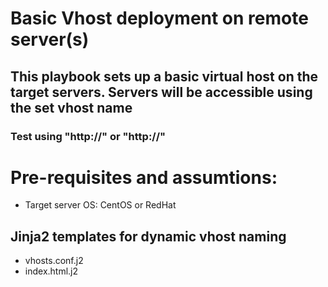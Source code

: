 Basic Vhost deployment on remote server(s)
==========================================

## This playbook sets up a basic virtual host on the target servers. Servers will be accessible using the set vhost name  <hostname>
### Test using "http://<ip>" or "http://<hostname>"

# Pre-requisites and assumtions:
- Target server OS: CentOS or RedHat

## Jinja2 templates for dynamic vhost naming
- vhosts.conf.j2
- index.html.j2

